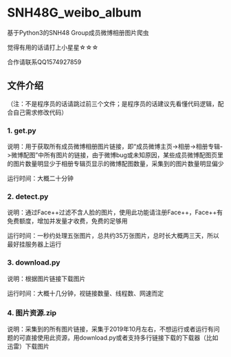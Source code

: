 # SNH48G_weibo_album
基于Python3的SNH48 Group成员微博相册图片爬虫  

觉得有用的话请打上小星星☆☆☆  

合作请联系QQ1574927859

## 文件介绍  
（注：不是程序员的话请跳过前三个文件；是程序员的话建议先看懂代码逻辑，配合自己需求修改代码）  

### 1. get.py
说明：用于获取所有成员微博相册图片链接，即“成员微博主页->相册->相册专辑->微博配图”中所有图片的链接，由于微博bug或未知原因，某些成员微博配图页里的图片数量明显少于相册专辑页显示的微博配图数量，采集到的图片数量明显偏少  

运行时间：大概二十分钟

### 2. detect.py
说明：通过Face++过滤不含人脸的图片，使用此功能请注册Face++，Face++有免费额度，增加并发量才收费，免费的足够用  

运行时间：一秒约处理五张图片，总共约35万张图片，总时长大概两三天，所以最好挂服务器上运行

### 3. download.py
说明：根据图片链接下载图片  

运行时间：大概十几分钟，视链接数量、线程数、网速而定
  
### 4. 图片资源.zip
说明：采集到的所有图片链接，采集于2019年10月左右，不想运行或者运行有问题的可直接使用此资源，用download.py或者支持多行链接下载的下载器（比如迅雷）下载图片
